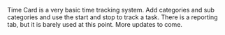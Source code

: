 Time Card is a very basic time tracking system. Add categories and sub categories and use the start and stop to track a task. There is a reporting tab, but it is barely used at this point. More updates to come.
